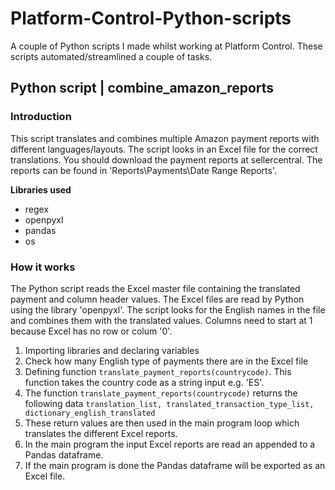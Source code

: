 # Platform-Control-Python-scripts
A couple of Python scripts I made whilst working at Platform Control. These scripts automated/streamlined a couple of tasks.

## Python script | combine_amazon_reports
### Introduction
This script translates and combines multiple Amazon payment reports with different languages/layouts. The script looks in an Excel file for the correct translations. You should download the payment reports at sellercentral. The reports can be found in 'Reports\Payments\Date Range Reports'.

**Libraries used**
- regex
- openpyxl
- pandas
- os

### How it works
The Python script reads the Excel master file containing the translated payment and column header values. The Excel files are read by Python using the library 'openpyxl'. The script looks for the English names in the file and combines them with the translated values. Columns need to start at 1 because Excel has no row or colum '0'.

1. Importing libraries and declaring variables
2. Check how many English type of payments there are in the Excel file
3. Defining function `translate_payment_reports(countrycode)`. This function takes the country code as a string input e.g. 'ES'.
4. The function `translate_payment_reports(countrycode)` returns the following data `translation_list, translated_transaction_type_list, dictionary_english_translated`
5. These return values are then used in the main program loop which translates the different Excel reports.
6. In the main program the input Excel reports are read an appended to a Pandas dataframe.
7. If the main program is done the Pandas dataframe will be exported as an Excel file.
